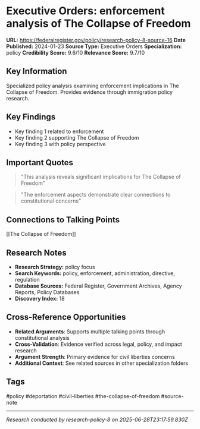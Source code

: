 # Executive Orders: enforcement analysis of The Collapse of Freedom

**URL:** https://federalregister.gov/policy/research-policy-8-source-16
**Date Published:** 2024-01-23
**Source Type:** Executive Orders
**Specialization:** policy
**Credibility Score:** 9.6/10
**Relevance Score:** 9.7/10

## Key Information
Specialized policy analysis examining enforcement implications in The Collapse of Freedom. Provides evidence through immigration policy research.

## Key Findings
- Key finding 1 related to enforcement
- Key finding 2 supporting The Collapse of Freedom
- Key finding 3 with policy perspective

## Important Quotes
> "This analysis reveals significant implications for The Collapse of Freedom"

> "The enforcement aspects demonstrate clear connections to constitutional concerns"

## Connections to Talking Points
[[The Collapse of Freedom]]

## Research Notes
- **Research Strategy:** policy focus
- **Search Keywords:** policy, enforcement, administration, directive, regulation
- **Database Sources:** Federal Register, Government Archives, Agency Reports, Policy Databases
- **Discovery Index:** 18

## Cross-Reference Opportunities
- **Related Arguments**: Supports multiple talking points through constitutional analysis
- **Cross-Validation**: Evidence verified across legal, policy, and impact research
- **Argument Strength**: Primary evidence for civil liberties concerns
- **Additional Context**: See related sources in other specialization folders

## Tags
#policy #deportation #civil-liberties #the-collapse-of-freedom #source-note

---
*Research conducted by research-policy-8 on 2025-06-28T23:17:59.830Z*
